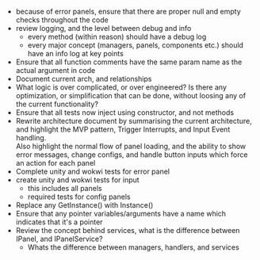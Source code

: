 * because of error panels, ensure that there are proper null and empty checks throughout the code
* review logging, and the level between debug and info
    * every method (within reason) should have a debug log
    * every major concept (managers, panels, components etc.) should have an info log at key points
* Ensure that all function comments have the same param name as the actual argument in code
* Document current arch, and relationships
* What logic is over complicated, or over engineered? Is there any optimization, or simplification that can be done, without loosing any of the current functionality?
* Ensure that all tests now inject using constructor, and not methods
* Rewrite architecture document by summarising the current architecture, and highlight the MVP pattern, Trigger Interrupts, and Input Event handling.  
Also highlight the normal flow of panel loading, and the ability to show error messages, change configs, and handle button inputs which force an action for each panel
* Complete unity and wokwi tests for error panel
* create unity and wokwi tests for input
    * this includes all panels
    * required tests for config panels
* Replace any GetInstance() with Instance()
* Ensure that any pointer variables/arguments have a name which indicates that it's a pointer
* Review the concept behind services, what is the difference between IPanel, and IPanelService?
    * Whats the difference between managers, handlers, and services